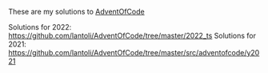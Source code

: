 These are my solutions to [AdventOfCode](https://adventofcode.com/)

Solutions for 2022: https://github.com/lantoli/AdventOfCode/tree/master/2022_ts
Solutions for 2021: https://github.com/lantoli/AdventOfCode/tree/master/src/adventofcode/y2021
